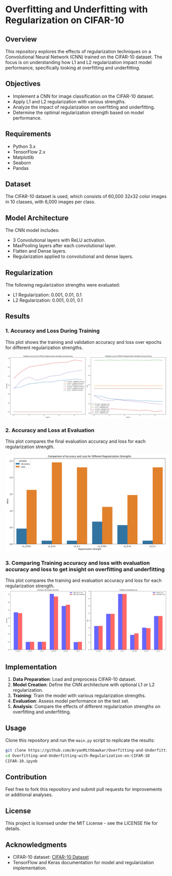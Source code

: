 # Overfitting and Underfitting with Regularization on CIFAR-10

## Overview

This repository explores the effects of regularization techniques on a Convolutional Neural Network (CNN) trained on the CIFAR-10 dataset. The focus is on understanding how L1 and L2 regularization impact model performance, specifically looking at overfitting and underfitting.

## Objectives

- Implement a CNN for image classification on the CIFAR-10 dataset.
- Apply L1 and L2 regularization with various strengths.
- Analyze the impact of regularization on overfitting and underfitting.
- Determine the optimal regularization strength based on model performance.

## Requirements

- Python 3.x
- TensorFlow 2.x
- Matplotlib
- Seaborn
- Pandas

## Dataset

The CIFAR-10 dataset is used, which consists of 60,000 32x32 color images in 10 classes, with 6,000 images per class.

## Model Architecture

The CNN model includes:
- 3 Convolutional layers with ReLU activation.
- MaxPooling layers after each convolutional layer.
- Flatten and Dense layers.
- Regularization applied to convolutional and dense layers.

## Regularization

The following regularization strengths were evaluated:
- L1 Regularization: 0.001, 0.01, 0.1
- L2 Regularization: 0.001, 0.01, 0.1

## Results

### 1. Accuracy and Loss During Training

This plot shows the training and validation accuracy and loss over epochs for different regularization strengths.

![Accuracy and Loss During Training](output.png)

### 2. Accuracy and Loss at Evaluation

This plot compares the final evaluation accuracy and loss for each regularization strength.

![Accuracy and Loss at Evaluation](output4.png)

### 3. Comparing Training accuracy and loss with evaluation accuracy and loss to get insight on overfitting and underfitting
This plot compares the training and evaluation accuracy and loss for each regularization strength.
![Accuracy and Loss at Training and Evaluation](output5.png)


## Implementation

1. **Data Preparation**: Load and preprocess CIFAR-10 dataset.
2. **Model Creation**: Define the CNN architecture with optional L1 or L2 regularization.
3. **Training**: Train the model with various regularization strengths.
4. **Evaluation**: Assess model performance on the test set.
5. **Analysis**: Compare the effects of different regularization strengths on overfitting and underfitting.

## Usage

Clone this repository and run the `main.py` script to replicate the results:

```bash
git clone https://github.com/AryanMithbawkar/Overfitting-and-Underfitting-with-Regularization-on-CIFAR-10.git
cd Overfitting-and-Underfitting-with-Regularization-on-CIFAR-10
CIFAR-10.ipynb
```
## Contribution
Feel free to fork this repository and submit pull requests for improvements or additional analyses.

## License
This project is licensed under the MIT License - see the LICENSE file for details.

## Acknowledgments
- CIFAR-10 dataset: [CIFAR-10 Dataset](https://www.tensorflow.org/datasets/catalog/cifar10)
- TensorFlow and Keras documentation for model and regularization implementation.
